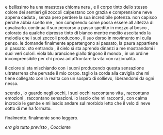 e bellissimo
ha una maestosa chioma nera , e il corpo tinto dello stesso colore dei sentieri
gli zoccoli calpestano con grazia e comprensione neve appena caduta , senza pero perdere la sua incredibile potenza.
non capisco perche abbia scelto me , non comprendo come possa essere all altezza di cavalcarlo.
continua il suo percorso a passo spedito in mezzo al bosco , colorato da qualche cipresso tinto di bianco mentre medito ascoltando la melodia che i suoi zoccoli producono ,  il suo dorso in movimento mi culla penso.
le domande finalmente appartengono al passato, la paura appartiene al passato.
sto entrando , il cielo si sta aprendo dinanzi a me mostrandomi i suoi veri colori.
viola blu arancione giallo tingono il mondo , in un ordine incomprensibile per chi prova ad affrontare la vita con razionalita.

il colore si sta mischiando con i suoni producendo questa sensazione ultraterrena che pervade il mio corpo.
taglio la corda alla caviglia che mi tiene collegato con la realta con un sospiro di sollievo, liberandomi da ogni nesso.

scendo , lo guardo negli occhi, i suoi occhi raccontano vita , raccontano emozioni , raccontano sensazioni.
io lascio che mi racconti , con calma incrocio le gambe e mi lascio andare sul morbido letto che il velo di neve sotto di me ha formato.

finalmente.
finalmente sono leggero.

_era gia tutto previsto , Cocciante_


